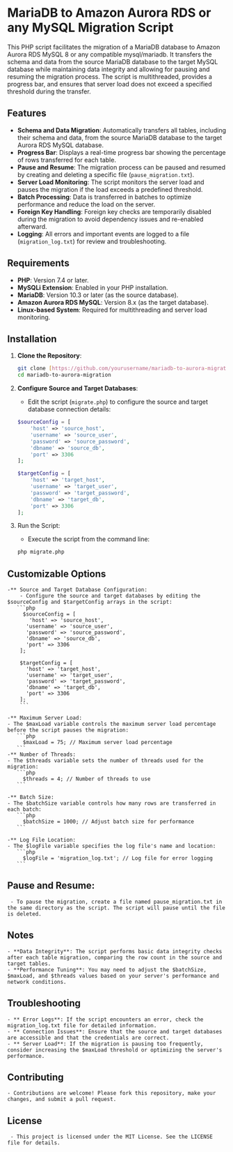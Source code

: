 # MariaDB to Amazon Aurora RDS or any MySQL Migration Script

This PHP script facilitates the migration of a MariaDB database to Amazon Aurora RDS MySQL 8 or any compatible mysql/mariadb. It transfers the schema and data from the source MariaDB database to the target MySQL database while maintaining data integrity and allowing for pausing and resuming the migration process. The script is multithreaded, provides a progress bar, and ensures that server load does not exceed a specified threshold during the transfer.

## Features

- **Schema and Data Migration**: Automatically transfers all tables, including their schema and data, from the source MariaDB database to the target Aurora RDS MySQL database.
- **Progress Bar**: Displays a real-time progress bar showing the percentage of rows transferred for each table.
- **Pause and Resume**: The migration process can be paused and resumed by creating and deleting a specific file (`pause_migration.txt`).
- **Server Load Monitoring**: The script monitors the server load and pauses the migration if the load exceeds a predefined threshold.
- **Batch Processing**: Data is transferred in batches to optimize performance and reduce the load on the server.
- **Foreign Key Handling**: Foreign key checks are temporarily disabled during the migration to avoid dependency issues and re-enabled afterward.
- **Logging**: All errors and important events are logged to a file (`migration_log.txt`) for review and troubleshooting.

## Requirements

- **PHP**: Version 7.4 or later.
- **MySQLi Extension**: Enabled in your PHP installation.
- **MariaDB**: Version 10.3 or later (as the source database).
- **Amazon Aurora RDS MySQL**: Version 8.x (as the target database).
- **Linux-based System**: Required for multithreading and server load monitoring.

## Installation

1. **Clone the Repository**:
    ```bash
    git clone [https://github.com/yourusername/mariadb-to-aurora-migration](https://github.com/wqqas1/MysqlTransfer).git
    cd mariadb-to-aurora-migration
    ```

2. **Configure Source and Target Databases**:
    - Edit the script (`migrate.php`) to configure the source and target database connection details:

   ```php
   $sourceConfig = [
       'host' => 'source_host',
       'username' => 'source_user',
       'password' => 'source_password',
       'dbname' => 'source_db',
       'port' => 3306
   ];

   $targetConfig = [
       'host' => 'target_host',
       'username' => 'target_user',
       'password' => 'target_password',
       'dbname' => 'target_db',
       'port' => 3306
   ];
   ```

3. Run the Script:
    - Execute the script from the command line:
   ```bash
   php migrate.php
   ```

## Customizable Options
    -** Source and Target Database Configuration:
        - Configure the source and target databases by editing the $sourceConfig and $targetConfig arrays in the script:
       ```php
         $sourceConfig = [
           'host' => 'source_host',
          'username' => 'source_user',
          'password' => 'source_password',
          'dbname' => 'source_db',
          'port' => 3306
        ];
      
        $targetConfig = [
          'host' => 'target_host',
          'username' => 'target_user',
          'password' => 'target_password',
          'dbname' => 'target_db',
          'port' => 3306
        ];
        ```

    -** Maximum Server Load:
    - The $maxLoad variable controls the maximum server load percentage before the script pauses the migration:
       ```php
         $maxLoad = 75; // Maximum server load percentage
       ```
    -** Number of Threads:
    - The $threads variable sets the number of threads used for the migration:
       ```php
         $threads = 4; // Number of threads to use
       ```

    -** Batch Size:
    - The $batchSize variable controls how many rows are transferred in each batch:
       ```php
         $batchSize = 1000; // Adjust batch size for performance
       ```
    
    -** Log File Location:
    - The $logFile variable specifies the log file's name and location:
       ```php
         $logFile = 'migration_log.txt'; // Log file for error logging
       ```

## Pause and Resume:
     - To pause the migration, create a file named pause_migration.txt in the same directory as the script. The script will pause until the file is deleted.

## Notes
    - **Data Integrity**: The script performs basic data integrity checks after each table migration, comparing the row count in the source and target tables.
    - **Performance Tuning**: You may need to adjust the $batchSize, $maxLoad, and $threads values based on your server's performance and network conditions.
## Troubleshooting
    - ** Error Logs**: If the script encounters an error, check the migration_log.txt file for detailed information.
    - ** Connection Issues**: Ensure that the source and target databases are accessible and that the credentials are correct.
    - ** Server Load**: If the migration is pausing too frequently, consider increasing the $maxLoad threshold or optimizing the server's performance.

## Contributing
    - Contributions are welcome! Please fork this repository, make your changes, and submit a pull request.
## License
     - This project is licensed under the MIT License. See the LICENSE file for details.
